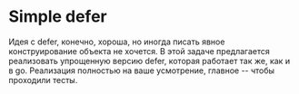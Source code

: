 # Simple defer

Идея с defer, конечно, хороша, но иногда писать явное конструирование объекта не хочется. В этой задаче предлагается
реализовать упрощенную версию defer, которая работает так же, как и в go. Реализация полностью на ваше усмотрение,
главное -- чтобы проходили тесты.
